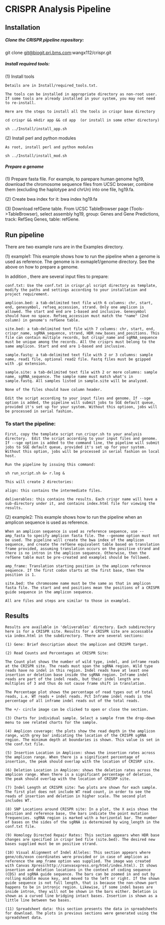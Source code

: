 # CRISPR Analysis Pipeline 

## Installation 

##### Clone the CRISPR pipeline repository:

git clone git@biogit.pri.bms.com:wangx112/crispr.git 

##### Install required tools: 

(1) Install tools

	Details are in Install/required_tools.txt.  

	The tools can be installed in appropriate directory as non-root user. If some tools are already installed in your system, you may not need to re-install. 

	Here are the steps to install all the tools in crispr base directory
 
	cd crispr && mkdir app && cd app  (or install in some other directory) 

	sh ../Install/install_app.sh 

(2) Install perl and python modules

	As root, install perl and python modules 

	sh ../Install/install_mod.sh 

##### Prepare a genome  

(1) Prepare fasta file. For example, to parepare human genome hg19, download the chromosome sequence files from UCSC browser, combine them (excluding the haplotype and chrUn) into one file, hg19.fa.

(2) Create bwa index for it: bwa index hg19.fa 

(3) Download refGene table. From UCSC TableBrowser page (Tools->TableBrowser), select assembly hg19, group: Genes and Gene Predictions, track: RefSeq Genes, table: refGene.   

## Run pipeline

There are two example runs are in the Examples directory. 

(1) example1: This example shows how to run the pipeline when a genome is used as reference. The genome is in exmaple1/genome directory. See the above on how to prepare a genome. 

In addition , there are several input files to prepare:

	conf.txt: Use the conf.txt in crispr.pl script directory as template, modify the paths and settings according to your installation and project requirement.  

	amplicon.bed: a tab-delimited text file with 6 columns: chr, start, end, genesymbol, refseq_accession, strand. Only one amplicon is allowed. The start and end are 1-based and inclusive. Genesymbol should have no space. Refseq_accession must match the "name" (2nd column) in genome's refGene table.  
 
	site.bed: a tab-delimited text file with 7 columns: chr, start, end, crispr_name, sgRNA_sequence, strand, HDR_new_bases_and_positions. This file can contain multiple records, but crispr_name and sgRNA_sequence must be unique among the records. All the crisprs must belong to the same amplicon. Start and end are 1-based and inclusive.

	sample.fastq: a tab-delimited text file with 2 or 3 columns: sample name, read1 file, optional read2 file. Fastq files must be gzipped with .gz extension.

	sample.site: a tab-delimited text file with 2 or more columns: sample name, sgRNA_sequence. The sample name must match what's in sample.fastq. All samples listed in sample.site will be analyzed. 

	None of the files should have column header.

	Edit the script according to your input files and genome. If --sge option is added, the pipeline will submit jobs to SGE default queue, provided it's set up for your system. Without this optioon, jobs will be processed in serial fashion. 

### To start the pipeline: 

	First, copy the template script run_crispr.sh to your analysis directory.  Edit the script according to your input files and genome. If --sge option is added to the command line, the pipeline will submit jobs to SGE default queue, provided it's set up for your system. Without this option, jobs will be processed in serial fashion on local host. 

	Run the pipeline by issuing this command: 

	sh run_script.sh &> r.log &

	This will create 2 directories: 

	align: this contains the intermediate files.  

	deliverables: this contains the results. Each crispr name will have a sub-directory under it, and contains index.html file for viewing the results. 

(2) example2: This example shows how to run the pipeline when an amplicon sequence is used as reference. 

	When an amplicon sequence is used as reference sequence, use --amp_fasta to specify amplicon fasta file. The --genome option must not be used. The pipeline will create the bwa index of the amplicon sequence, and create the refGene equivalent table based on translation frame provided, assuming translation occurs on the positive strand and there is no intron in the amplicon sequence. Otherwise, then the refGene table must be pre-created and example1 should be followed. 

	amp_frame: Translation starting position in the amplicon reference sequence. If the first codon starts at the first base, then the position is 1.

	site.bed: the chromosome name must be the same as that in amplicon fasta file. The start and end positions mean the positions of a CRISPR guide sequence in the amplicon sequence.

	All are files and steps are similar to those in example1.

## Results

	Results are available in 'deliverables' directory. Each subdirectory here is for a CRISPR site. Results for a CRISPR site are accessable via index.html in the subdirectory. There are several sections:

	(1) Gene: Brief description about the amplicon and CRISPR target.
	
	(2) Read Counts and Percentages at CRISPR Site:

	The Count plot shows the number of wild type, indel, and inframe reads at the CRISPR site. The reads must span the sgRNA region. Wild type reads have no indel in this region. Indel reads have at least one insertion or deletion base inside the sgRNA region. Inframe indel reads are part of the indel reads, but their indel length are multiples of 3 and thus do not cause frame shift in translation.   

	The Percentage plot shows the percentage of read types out of total reads, i.e. WT reads + indel reads. Pct Inframe indel reads is the percentage of all inframe indel reads out of the total reads.

	The +/- circle image can be clicked to open or close the section.

	(3) Charts for individual sample. Select a sample from the drop-down menu to see related charts for the sample. 

	(4) Amplicon coverage: the plots show the read depth in the amplicon range, with grey bar indicating the location of the CRISPR sgRNA region. The minimum depth at boundaries is shown. This value is set in the conf.txt file.

	(5) Insertion Location in Amplicon: shows the insertion rates across the amplicon range. When there is a significant percentage of insertion, the peak should overlap with the location of CRISRP site.

	(6) Deletion Location in Amplicon: shows the deletion rates across the amplicon range. When there is a significant percentage of deletion, the peak should overlap with the location of CRISRP site.

	(7) Indel Length at CRISPR site: Two plots are shown for each sample. The first plot does not include WT read count, in order to see the reads of insertion and deletion in higher scale. The second plot includes WT. 

	(8) SNP Locations around CRISPR site: In a plot, the X axis shows the position and reference base, the bars indicate the point mutation frequencies. sgRNA region is marked with a horizontal bar. The number of bases on the sides of the sgRNA is determined by wing_length in the conf.txt file.

	(9) Homology Directed Repair Rates: This section appears when HDR base changes are specified in crispr bed file (site.bed). The desired new bases supplied must be on positive strand.

	(10) Visual Alignment of Indel Alleles: This section appears where gene/cds/exon coordinates were provided or in case of amplicon as reference the amp_frame option was supplied. The image was created with Canvas Xpress(http://canvasxpress.org/html/index.html). It shows insertion and deletion locations in the context of coding sequence (CDS) and sgRNA guide sequence. The bars can be zoomed in and out by rolling middle mouse key, and moved to the left or right. If the shown guide sequence is not full length, that is because the non-shown part happens to be in intronic region. Likewise, if some indel bases are inside intron, they will not be shown in the bars either. Deletion is shown as a curved line bridging intact bases. Insertion is shown as a little line between two bases.  

	(11) Spreadsheet data: this section presents the data in spreadsheets for download. The plots in previous sections were generated using the spreadsheet data. 	
	
 
